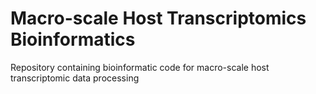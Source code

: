 # Macro-scale Host Transcriptomics Bioinformatics
Repository containing bioinformatic code for macro-scale host transcriptomic data processing
